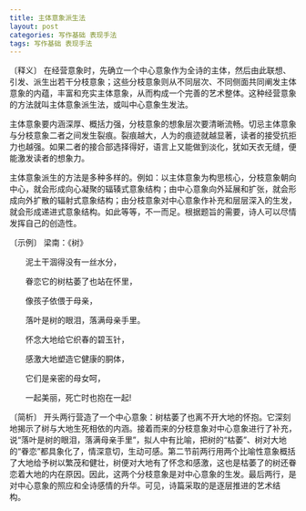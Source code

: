 ```yaml
---
title: 主体意象派生法
layout: post
categories: 写作基础 表现手法
tags: 写作基础 表现手法
---
```


〔释义〕 在经营意象时，先确立一个中心意象作为全诗的主体，然后由此联想、引发、派生出若干分枝意象；这些分枝意象则从不同层次、不同侧面共同阐发主体意象的内蕴，丰富和充实主体意象，从而构成一个完善的艺术整体。这种经营意象的方法就叫主体意象派生法，或叫中心意象生发法。

主体意象要内涵深厚、概括力强，分枝意象的想象层次要清晰流畅。切忌主体意象与分枝意象二者之间发生裂痕。裂痕越大，人为的痕迹就越显著，读者的接受抗拒力也越强。如果二者的接合部选择得好，语言上又能做到淡化，犹如天衣无缝，便能激发读者的想象力。

主体意象派生的方法是多种多样的。例如：以主体意象为构思核心，分枝意象朝向中心，就会形成向心凝聚的辐辏式意象结构；由中心意象向外延展和扩张，就会形成向外扩散的辐射式意象结构；由分枝意象对中心意象作补充和层层深入的生发，就会形成递进式意象结构。如此等等，不一而足。根据题旨的需要，诗人可以尽情发挥自己的创造性。

〔示例〕 梁南：《树》

　　泥土干涸得没有一丝水分，

　　眷恋它的树枯萎了也站在怀里，

　　像孩子依偎于母亲，

　　落叶是树的眼泪，落满母亲手里。

　　怀念大地给它织春的碧玉针，

　　感激大地塑造它健康的胴体，

　　它们是亲密的母女呵，

　　一起美丽，死亡时也抱在一起!

〔简析〕 开头两行营造了一个中心意象：树枯萎了也离不开大地的怀抱。它深刻地揭示了树与大地生死相依的内涵。接着而来的分枝意象对中心意象进行了补充，说“落叶是树的眼泪，落满母亲手里”，拟人中有比喻，把树的“枯萎”、树对大地的“眷恋”都具象化了，情深意切，生动可感。第二节前两行用两个比喻性意象概括了大地给予树以繁茂和健壮，树便对大地有了怀念和感激，这也是枯萎了的树还眷恋着大地的内在原因。因此，这两个分枝意象是对中心意象的生发。最后两行，是对中心意象的照应和全诗感情的升华。可见，诗篇采取的是逐层推进的艺术结构。 